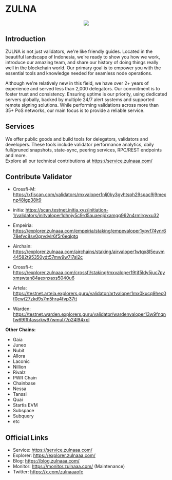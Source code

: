 # ZULNA

<p align="center">
  <img src="https://service.zulnaaa.com/Baaner-web.png"><br>
</p>

## Introduction
ZULNA is not just validators, we're like friendly guides. Located in the beautiful landscape of Indonesia, we're ready to show you how we work, introduce our amazing team, and share our history of doing things really well in the blockchain world. Our primary goal is to empower you with the essential tools and knowledge needed for seamless node operations.

Although we're relatively new in this field, we have over 2+ years of experience and served less than 2,000 delegators. Our commitment is to foster trust and consistency. Ensuring uptime is our priority, using dedicated servers globally, backed by multiple 24/7 alert systems and supported remote signing solutions. While performing validations across more than 35+ PoS networks, our main focus is to provide a reliable service.



## Services
We offer public goods and build tools for delegators, validators and developers. These tools include validator performance analytics, daily full/pruned snapshots, state-sync, peering services, RPC/REST endpoints and more.<br> Explore all our technical contributions at https://service.zulnaaa.com/

## Contribute Validator
- Crossfi-M: https://xfiscan.com/validators/mxvaloper1nlj0ky3gvhtsph29spac9j9mexnz48lgp38lt9

- initia: https://scan.testnet.initia.xyz/initiation-1/validators/initvaloper1dhnjy5c9rd5auaeqjdxamgg962n4rmlrqvxu32
- Empeiria: https://explorer.zulnaaa.com/empeiria/staking/empevaloper1ypvf74ynr678efvc8sv0grvdylr6f5r6eqlgtq
- Airchain: https://explorer.zulnaaa.com/airchains/staking/airvaloper1wtqx8l5euvm44582t95350ydt57mw9w7l7sl2c
- Crossfi-t: https://explorer.zulnaaa.com/crossfi/staking/mxvaloper19tjf5ldy5juc7pyxmswtan84aexnxaxs5040u6
- Artela: https://testnet.artela.explorers.guru/validator/artvaloper1mx0kucq9hec0f0cwt27zkd9s7m5hra4fvp37tt
- Warden: https://testnet.warden.explorers.guru/validator/wardenvaloper13w9fnqnfw69ffhfassrkw97wmul77p24l94xpl

**Other Chains:**
- Gaia
- Juneo
- Nubit
- Allora
- Laconic
- Nillion
- Rivalz
- PWR Chain
- Chainbase
- Nessa
- Tanssi
- Quai
- Startis EVM
- Subspace
- Subquery
- etc

## Official Links
- Service: https://service.zulnaaa.com/
- Explorer: https://explorer.zulnaaa.com/
- Blog: https://blog.zulnaaa.com/
- Monitor: https://monitor.zulnaaa.com/  (Maintenance)
- Twitter: https://x.com/zulnaaaofc


